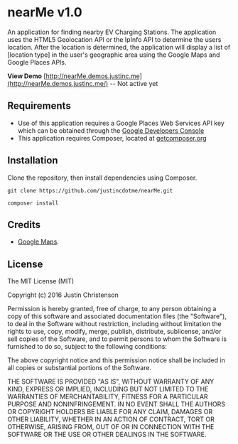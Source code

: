 # nearMe v1.0
 An application for finding nearby EV Charging Stations.
 The application uses the HTML5 Geolocation API or the IpInfo API to determine the users location. 
 After the location is determined, the application will display a list of [location type] in the user's geographic area using the Google Maps and Google Places APIs.

 **View Demo**
 [http://nearMe.demos.justinc.me](http://nearMe.demos.justinc.me/) -- Not active yet


## Requirements
 - Use of this application requires a Google Places Web Services API key which can be obtained through the [Google Developers Console](https://developers.google.com)
 - This application requires Composer, located at [getcomposer.org](https://getcomposer.org/)

## Installation

 Clone the repository, then install dependencies using Composer.
 
    git clone https://github.com/justincdotme/nearMe.git

    composer install
    
        

## Credits

 -  [Google Maps](https://developers.google.com/maps/).

## License

 The MIT License (MIT)
 
 Copyright (c) 2016 Justin Christenson
 
 Permission is hereby granted, free of charge, to any person obtaining a copy
 of this software and associated documentation files (the "Software"), to deal
 in the Software without restriction, including without limitation the rights
 to use, copy, modify, merge, publish, distribute, sublicense, and/or sell
 copies of the Software, and to permit persons to whom the Software is
 furnished to do so, subject to the following conditions:
 
 The above copyright notice and this permission notice shall be included in
 all copies or substantial portions of the Software.
 
 THE SOFTWARE IS PROVIDED "AS IS", WITHOUT WARRANTY OF ANY KIND, EXPRESS OR
 IMPLIED, INCLUDING BUT NOT LIMITED TO THE WARRANTIES OF MERCHANTABILITY,
 FITNESS FOR A PARTICULAR PURPOSE AND NONINFRINGEMENT. IN NO EVENT SHALL THE
 AUTHORS OR COPYRIGHT HOLDERS BE LIABLE FOR ANY CLAIM, DAMAGES OR OTHER
 LIABILITY, WHETHER IN AN ACTION OF CONTRACT, TORT OR OTHERWISE, ARISING FROM,
 OUT OF OR IN CONNECTION WITH THE SOFTWARE OR THE USE OR OTHER DEALINGS IN
 THE SOFTWARE.